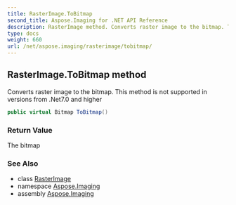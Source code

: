 ```yaml
---
title: RasterImage.ToBitmap
second_title: Aspose.Imaging for .NET API Reference
description: RasterImage method. Converts raster image to the bitmap. This method is not supported in versions from .Net7.0 and higher
type: docs
weight: 660
url: /net/aspose.imaging/rasterimage/tobitmap/
---
```

## RasterImage.ToBitmap method

Converts raster image to the bitmap. This method is not supported in versions from .Net7.0 and higher

```csharp
public virtual Bitmap ToBitmap()
```

### Return Value

The bitmap

### See Also

* class [RasterImage](../)
* namespace [Aspose.Imaging](../../rasterimage/)
* assembly [Aspose.Imaging](../../../)


